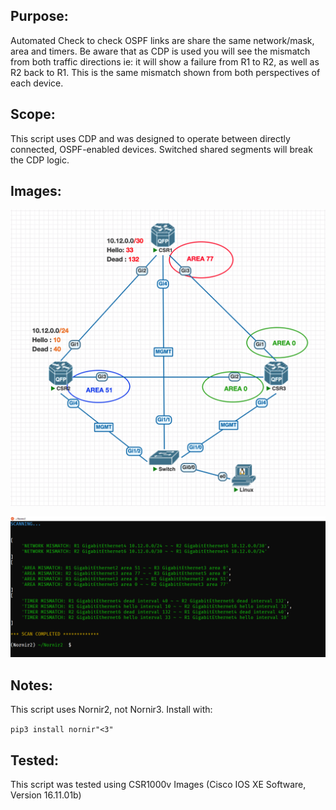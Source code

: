 ## Purpose: 
Automated Check to check OSPF links are share the same network/mask, area and timers.
Be aware that as CDP is used you will see the mismatch from both traffic directions 
ie: it will show a failure from R1 to R2, as well as R2 back to R1.
This is the same mismatch shown from both perspectives of each device.

## Scope: 
This script uses CDP and was designed to operate between directly connected, OSPF-enabled devices.
Switched shared segments will break the CDP logic. 

## Images:
![topology](./images/ospf-cdp1.png)

![screenshot](./images/ospf-cdp2.png)


## Notes: 
This script uses Nornir2, not Nornir3. Install with:

```pip3 install nornir"<3"```


## Tested: 
This script was tested using CSR1000v Images (Cisco IOS XE Software, Version 16.11.01b)

